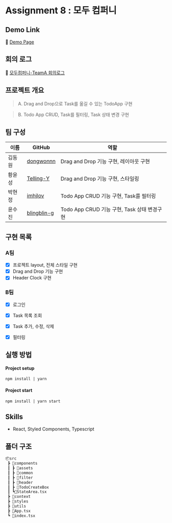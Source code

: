 # Assignment 8 : 모두 컴퍼니

## Demo Link

🔗 [Demo Page](https://6129254cda43ce0007c3000c--loving-panini-e5e1ae.netlify.app/)

## 회의 로그

🔗 [모두컴퍼니-TeamA 회의로그](https://www.notion.so/imhjlov/TodoList-TeamA-f3258ea9e66b4544847b2d93c7e10635)

## 프로젝트 개요

> A. Drag and Drop으로 Task를 옮길 수 있는 TodoApp 구현

> B. Todo App CRUD, Task를 필터링, Task 상태 변경 구현

## 팀 구성

| 이름   | GitHub                                        | 역할                                   |
| ------ | --------------------------------------------- | -------------------------------------- |
| 김동원 | [dongwonnn](https://github.com/dongwonnn)     | Drag and Drop 기능 구현, 레이아웃 구현 |
| 황윤성 | [Telling-Y](https://github.com/Telling-Y)     | Drag and Drop 기능 구현, 스타일링      |
| 박현정 | [imhjlov](https://github.com/imhjlov)         | Todo App CRUD 기능 구현, Task를 필터링  |
| 윤수진 | [blingblin-g](https://github.com/blingblin-g) | Todo App CRUD 기능 구현, Task 상태 변경구현 |

## 구현 목록

### A팀

- [x] 프로젝트 layout, 전체 스타일 구현
- [x] Drag and Drop 기능 구현
- [x] Header Clock 구현

### B팀

- [x] 로그인
- [x] Task 목록 조회
- [x] Task 추가, 수정, 삭제
- [x] 필터링


## 실행 방법

#### Project setup

`npm install | yarn`

#### Project start

`npm install | yarn start`

## Skills

- React, Styled Components, Typescript

## 폴더 구조
```html
📦src
 ┣ 📂components
 ┃ ┣ 📂assets
 ┃ ┣ 📂common
 ┃ ┣ 📂filter
 ┃ ┣ 📂header
 ┃ ┣ 📂TodoCreateBox
 ┃ ┗📜StateArea.tsx
 ┣ 📂context
 ┣ 📂styles
 ┣ 📂utils
 ┣ 📜App.tsx
 ┗ 📜index.tsx
```
